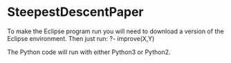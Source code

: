 # SteepestDescentPaper

To make the Eclipse program run you will need to download a version of the Eclipse environment.
Then just run:
?- improve(X,Y)

The Python code will run with either Python3 or Python2.